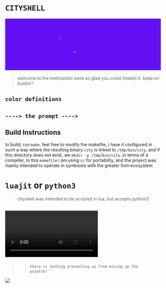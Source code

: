 # ```CITYSHELL```
![](block.png)   

> welcome to the metropolis!
> were so glad you could [make] it.
> keep on' buildin'!


## ```color definitions```

## ```----> the prompt ---->```

## Build Instructions 
to build, run ```make```.
feel free to modify the makefile,
i have it configured in such a way where the resulting binary 
```city``` is linked to ```/tmp/bin/city```, and if this directory
does not exist, we ```mkdir -p /tmp/bin/city```.
in terms of a compiiler, in this ```makefile``` i am using ```cc``` for portability,
and the project was mainly intended to 
operate in symbiosis with the greater llvm ecosystem

# ```luajit``` or ```python3```
> cityshell was intended to be scripted in lua, but accepts python3

## ![](mov.mov)

>
>> ```keep in mind, while we only use 8 colors,
>> there is nothing preventing us from mixing up the palette!```
>


![](cityshell.png)
```c
   
```
